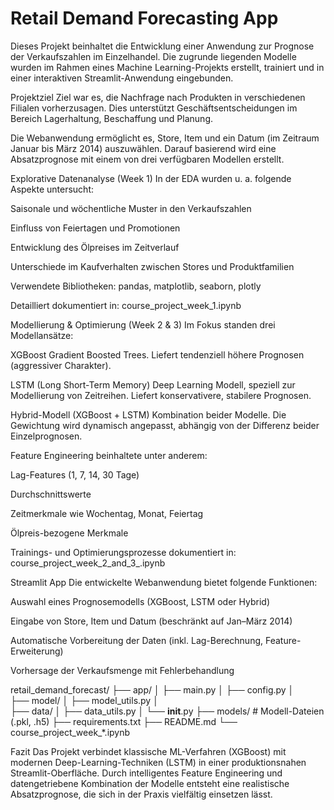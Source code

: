 # Retail Demand Forecasting App

Dieses Projekt beinhaltet die Entwicklung einer Anwendung zur Prognose der Verkaufszahlen im Einzelhandel. Die zugrunde liegenden Modelle wurden im Rahmen eines Machine Learning-Projekts erstellt, trainiert und in einer interaktiven Streamlit-Anwendung eingebunden.

Projektziel
Ziel war es, die Nachfrage nach Produkten in verschiedenen Filialen vorherzusagen. Dies unterstützt Geschäftsentscheidungen im Bereich Lagerhaltung, Beschaffung und Planung.

Die Webanwendung ermöglicht es, Store, Item und ein Datum (im Zeitraum Januar bis März 2014) auszuwählen. Darauf basierend wird eine Absatzprognose mit einem von drei verfügbaren Modellen erstellt.

Explorative Datenanalyse (Week 1)
In der EDA wurden u. a. folgende Aspekte untersucht:

Saisonale und wöchentliche Muster in den Verkaufszahlen

Einfluss von Feiertagen und Promotionen

Entwicklung des Ölpreises im Zeitverlauf

Unterschiede im Kaufverhalten zwischen Stores und Produktfamilien

Verwendete Bibliotheken: pandas, matplotlib, seaborn, plotly

Detailliert dokumentiert in: course_project_week_1.ipynb

Modellierung & Optimierung (Week 2 & 3)
Im Fokus standen drei Modellansätze:

XGBoost
Gradient Boosted Trees. Liefert tendenziell höhere Prognosen (aggressiver Charakter).

LSTM (Long Short-Term Memory)
Deep Learning Modell, speziell zur Modellierung von Zeitreihen. Liefert konservativere, stabilere Prognosen.

Hybrid-Modell (XGBoost + LSTM)
Kombination beider Modelle. Die Gewichtung wird dynamisch angepasst, abhängig von der Differenz beider Einzelprognosen.

Feature Engineering beinhaltete unter anderem:

Lag-Features (1, 7, 14, 30 Tage)

Durchschnittswerte

Zeitmerkmale wie Wochentag, Monat, Feiertag

Ölpreis-bezogene Merkmale

Trainings- und Optimierungsprozesse dokumentiert in:
course_project_week_2_and_3_.ipynb

Streamlit App
Die entwickelte Webanwendung bietet folgende Funktionen:

Auswahl eines Prognosemodells (XGBoost, LSTM oder Hybrid)

Eingabe von Store, Item und Datum (beschränkt auf Jan–März 2014)

Automatische Vorbereitung der Daten (inkl. Lag-Berechnung, Feature-Erweiterung)

Vorhersage der Verkaufsmenge mit Fehlerbehandlung

retail_demand_forecast/
├── app/
│   ├── main.py
│   ├── config.py
│   
├── model/
│   ├── model_utils.py
│   
├── data/
│   ├── data_utils.py
│   └── __init__.py
├── models/                    # Modell-Dateien (.pkl, .h5)
├── requirements.txt
├── README.md
└── course_project_week_*.ipynb


Fazit
Das Projekt verbindet klassische ML-Verfahren (XGBoost) mit modernen Deep-Learning-Techniken (LSTM) in einer produktionsnahen Streamlit-Oberfläche. Durch intelligentes Feature Engineering und datengetriebene Kombination der Modelle entsteht eine realistische Absatzprognose, die sich in der Praxis vielfältig einsetzen lässt.


